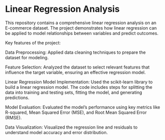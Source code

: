 # Linear Regression Analysis

This repository contains a comprehensive linear regression analysis on an E-commerce dataset. The project demonstrates how linear regression can be applied to model relationships between variables and predict outcomes.

Key features of the project:

Data Preprocessing: Applied data cleaning techniques to prepare the dataset for modeling.

Feature Selection: Analyzed the dataset to select relevant features that influence the target variable, ensuring an effective regression model.

Linear Regression Model Implementation: Used the scikit-learn library to build a linear regression model. The code includes steps for splitting the data into training and testing sets, fitting the model, and generating predictions.

Model Evaluation: Evaluated the model’s performance using key metrics like R-squared, Mean Squared Error (MSE), and Root Mean Squared Error (RMSE). 

Data Visualization: Visualized the regression line and residuals to understand model accuracy and error distribution.
